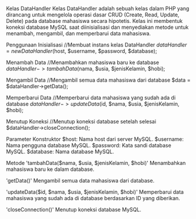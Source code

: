 Kelas DataHandler
Kelas DataHandler adalah sebuah kelas dalam PHP yang dirancang untuk mengelola operasi dasar CRUD (Create, Read, Update, Delete) pada database mahasiswa secara hipotetis. Kelas ini membentuk koneksi database MySQL saat diinisialisasi dan menyediakan metode untuk menambah, mengambil, dan memperbarui data mahasiswa.

Penggunaan
Inisialisasi
//Membuat instans kelas DataHandler
$dataHandler = new DataHandler($host, $username, $password, $database);

Menambah Data
//Menambahkan mahasiswa baru ke database
$dataHandler->tambahData($nama, $usia, $jenisKelamin, $hobi);

Mengambil Data
//Mengambil semua data mahasiswa dari database
$data = $dataHandler->getData();

Memperbarui Data
//Memperbarui data mahasiswa yang sudah ada di database
$dataHandler->updateData($id, $nama, $usia, $jenisKelamin, $hobi);

Menutup Koneksi
//Menutup koneksi database setelah selesai
$dataHandler->closeConnection();

Parameter Konstruktor
$host: Nama host dari server MySQL.
$username: Nama pengguna database MySQL.
$password: Kata sandi database MySQL.
$database: Nama database MySQL.

Metode
'tambahData($nama, $usia, $jenisKelamin, $hobi)'
Menambahkan mahasiswa baru ke dalam database.

'getData()'
Mengambil semua data mahasiswa dari database.

'updateData($id, $nama, $usia, $jenisKelamin, $hobi)'
Memperbarui data mahasiswa yang sudah ada di database berdasarkan ID yang diberikan.

'closeConnection()'
Menutup koneksi database MySQL.
